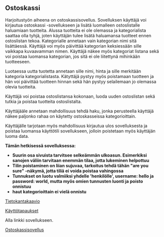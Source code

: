 ## Ostoskassi 
Harjoitustyön aiheena on ostoskassisovellus. Sovelluksen käyttäjä voi kirjautua ostoskassi -sovellukseen ja lisätä luomalleen ostoslistalle haluamiaan tuotteita. Alussa tuotteita ei ole olemassa ja kategorialista saattaa olla tyhjä, joten käyttäjän tulee lisätä haluamansa tuotteet ennen ostoslistan tekoa. Kategorialle annetaan vain kategorian nimi sitä lisättäessä. Käyttäjä voi myös päivittää kategorian keksiessään sille vaikkapa kuvaavamman nimen. Käyttäjä näkee myös kategoriat listana sekä voi poistaa luomansa kategorian, jos sitä ei ole liitettynä mihinkään tuotteeseen.

Luotaessa uutta tuotetta annetaan sille nimi, hinta ja sille merkitään kategoria kategorialistasta. Kätyttäjä pystyy myös poistamaan tuotteen ja hän voi päivittää tuotteen hinnan sekä hän pystyy selailemaan jo olemassa olevia tuotteita. 

Käyttäjä voi poistaa ostoslistansa kokonaan, luoda uuden ostoslistan sekä tutkia ja poistaa tuotteita ostoslistalta. 

Käyttäjääle annetaan mahdollisuus tehdä haku, jonka perusteella käyttäjä näkee paljonko rahaa on käytetty ostoskasseissa kategorioittain. 

Käyttäjälle tarjotaan myös mahdollisuus kirjautua ulos sovelluksesta ja poistaa luomansa käyttötili sovellukseen, jolloin poistetaan myös käyttäjän luoma data.

**Tämän hetkisessä sovelluksessa:**

* **Suurin osa sivuista tarvitsee selkeämmän ulkoasun. Esimerkiksi sanojen väliin tarvitaan enemmän tilaa, jotta lukeminen helpottuu** 
* **Tilin poistaminen on liian sujuvaa, tarkoitus tehdä tähän "are you sure" -näkymä, jotta tiliä ei voida poistaa vahingossa**
* **Tunnukset on luotu valmiiksi yhdelle 'henkilölle', username: hello ja password: world, mutta myös omien tunnusten luonti ja poisto onnistuu**
* **haut kategorioittain ei vielä onnistu**

[Tietokantakaavio](https://github.com/outisa/Ostoskassi/blob/master/documentation/Tietokantakaavio.md)

[Käyttötapaukset](https://github.com/outisa/Ostoskassi/blob/master/documentation/K%C3%A4ytt%C3%B6tapaukset.md)

Alla linkki sovellukseen.

[Ostoskassisovellus](https://ostoskassi-tsoha.herokuapp.com)



